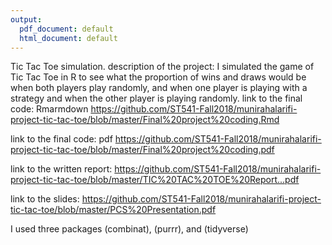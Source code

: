 ```yaml
---
output:
  pdf_document: default
  html_document: default
---
```


Tic Tac Toe simulation. description of the project: I simulated the game
of Tic Tac Toe in R to see what the proportion of wins and draws would
be when both players play randomly, and when one player is playing with
a strategy and when the other player is playing randomly. link to the
final code: Rmarmdown
<https://github.com/ST541-Fall2018/munirahalarifi-project-tic-tac-toe/blob/master/Final%20project%20coding.Rmd>

link to the final code: pdf
<https://github.com/ST541-Fall2018/munirahalarifi-project-tic-tac-toe/blob/master/Final%20project%20coding.pdf>

link to the written report: 
<https://github.com/ST541-Fall2018/munirahalarifi-project-tic-tac-toe/blob/master/TIC%20TAC%20TOE%20Report...pdf>

link to the slides:
<https://github.com/ST541-Fall2018/munirahalarifi-project-tic-tac-toe/blob/master/PCS%20Presentation.pdf>

I used three packages (combinat), (purrr), and (tidyverse)
